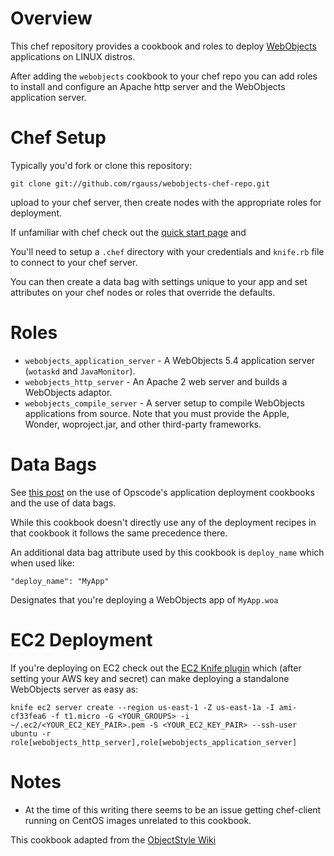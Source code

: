 Overview
========

This chef repository provides a cookbook and roles to deploy [WebObjects](http://en.wikipedia.org/wiki/WebObjects) applications
on LINUX distros.

After adding the `webobjects` cookbook to your chef repo you can add roles to install and configure an
Apache http server and the WebObjects application server.


Chef Setup
==========

Typically you'd fork or clone this repository:

	git clone git://github.com/rgauss/webobjects-chef-repo.git

upload to your chef server, then create nodes with the appropriate roles for deployment.

If unfamiliar with chef check out the [quick start page](http://wiki.opscode.com/display/chef/Quick+Start) and

You'll need to setup a `.chef` directory with your credentials and `knife.rb` file to connect to your chef server.

You can then create a data bag with settings unique to your app and set attributes on your chef nodes or roles
that override the defaults.


Roles
=====

* `webobjects_application_server` - A WebObjects 5.4 application server (`wotaskd` and `JavaMonitor`).
* `webobjects_http_server` - An Apache 2 web server and builds a WebObjects adaptor.
* `webobjects_compile_server` - A server setup to compile WebObjects applications from source.  Note that you must provide
the Apple, Wonder, woproject.jar, and other third-party frameworks.


Data Bags
=========

See [this post](http://www.opscode.com/blog/2010/05/06/data-driven-application-deployment-with-chef/)
on the use of Opscode's application deployment cookbooks and the use of data bags.

While this cookbook doesn't directly use any of the deployment recipes in that cookbook it follows
the same precedence there.

An additional data bag attribute used by this cookbook is `deploy_name` which when used like:

	"deploy_name": "MyApp"

Designates that you're deploying a WebObjects app of `MyApp.woa`


EC2 Deployment
==============

If you're deploying on EC2 check out the [EC2 Knife plugin](http://help.opscode.com/kb/knife/knife-plugins-ec2) which
(after setting your AWS key and secret) can make deploying a standalone WebObjects server as easy as:

	knife ec2 server create --region us-east-1 -Z us-east-1a -I ami-cf33fea6 -f t1.micro -G <YOUR_GROUPS> -i ~/.ec2/<YOUR_EC2_KEY_PAIR>.pem -S <YOUR_EC2_KEY_PAIR> --ssh-user ubuntu -r role[webobjects_http_server],role[webobjects_application_server]

Notes
=====

* At the time of this writing there seems to be an issue getting chef-client running on CentOS images unrelated to
this cookbook.


This cookbook adapted from the [ObjectStyle Wiki](http://wiki.objectstyle.org/confluence/display/WO/Platforms)
